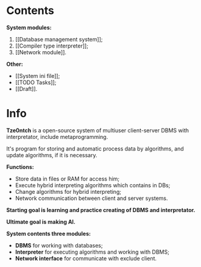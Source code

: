 # Contents
**System modules:**
1. [[Database management system]];
2. [[Compiler type interpreter]];
3. [[Network module]].

**Other:**
- [[System ini file]];
- [[TODO Tasks]];
- [[Draft]].

# Info
**Tze0ntch** is a open-source system of multiuser client-server DBMS with interpretator, include metaprogramming.

It's program for storing and automatic process data by algorithms, and update algorithms, if it is necessary.

**Functions:**
- Store data in files or RAM for access him;
- Execute hybrid interpreting algorithms which contains in DBs;
- Change algorithms for hybrid interpreting;
- Network communication between client and server systems.

**Starting goal is learning and practice creating of DBMS and interpretator.**

**Ultimate goal is making AI.**

**System contents three modules:**
- **DBMS** for working with databases;
- **Interpreter** for executing algorithms and working with DBMS;
- **Network interface** for communicate with exclude client.
